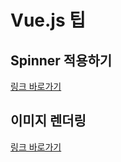 # Vue.js 팁

## Spinner 적용하기
[링크 바로가기](https://github.com/limdongjin/TIL/tree/master/vuejs/general/spinner)

## 이미지 렌더링
[링크 바로가기](https://github.com/limdongjin/TIL/tree/master/vuejs/general/imagerender)